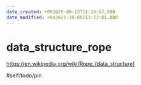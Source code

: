 ```yaml
---
date_created: +002020-09-15T11:24:57.000
date_modified: +002021-10-05T11:12:01.000
---
```


# data_structure_rope

https://en.wikipedia.org/wiki/Rope_(data_structure)

#self/todo/pin
